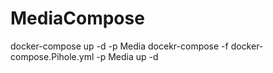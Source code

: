 # MediaCompose
docker-compose up -d -p Media
docekr-compose -f docker-compose.Pihole.yml -p Media up -d
